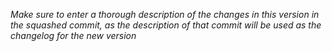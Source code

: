 *Make sure to enter a thorough description of the changes in this version in the squashed commit, as the description of that commit will be used as the changelog for the new version*